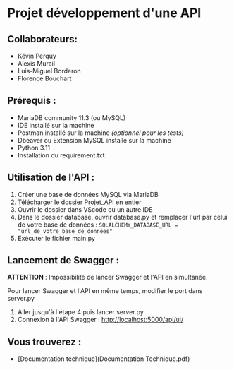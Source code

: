 # Projet développement d'une API

## Collaborateurs:
- Kévin Perquy
- Alexis Murail
- Luis-Miguel Borderon
- Florence Bouchart

## Prérequis :
- MariaDB community 11.3 (ou MySQL)
- IDE installé sur la machine
- Postman installé sur la machine _(optionnel pour les tests)_
- Dbeaver ou Extension MySQL installé sur la machine
- Python 3.11
- Installation du requirement.txt

## Utilisation de l'API : 
1. Créer une base de données MySQL via MariaDB
2. Télécharger le dossier Projet_API en entier
3. Ouvrir le dossier dans VScode ou un autre IDE
4. Dans le dossier database, ouvrir database.py et remplacer l'url par celui de votre base de données :
   ```SQLALCHEMY_DATABASE_URL = "url_de_votre_base_de_données"```
5. Exécuter le fichier main.py

## Lancement de Swagger : 
**ATTENTION** : Impossibilité de lancer Swagger et l'API en simultanée.

Pour lancer Swagger et l'API en même temps, modifier le port dans server.py

1. Aller jusqu'à l'étape 4 puis lancer server.py 
2. Connexion à l'API Swagger : [http://localhost:5000/api/ui/](http://localhost:5000/api/ui/)

## Vous trouverez : 
- [Documentation technique](Documentation Technique.pdf)

